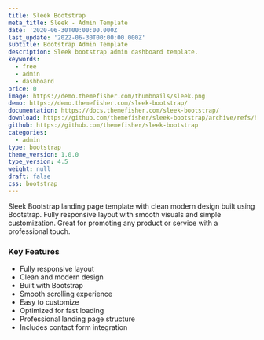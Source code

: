 ```yaml
---
title: Sleek Bootstrap
meta_title: Sleek - Admin Template
date: '2020-06-30T00:00:00.000Z'
last_update: '2022-06-30T00:00:00.000Z'
subtitle: Bootstrap Admin Template
description: Sleek bootstrap admin dashboard template.
keywords:
  - free
  - admin
  - dashboard
price: 0
image: https://demo.themefisher.com/thumbnails/sleek.png
demo: https://demo.themefisher.com/sleek-bootstrap/
documentation: https://docs.themefisher.com/sleek-bootstrap/
download: https://github.com/themefisher/sleek-bootstrap/archive/refs/heads/main.zip
github: https://github.com/themefisher/sleek-bootstrap
categories:
  - admin
type: bootstrap
theme_version: 1.0.0
type_version: 4.5
weight: null
draft: false
css: bootstrap
---
```

Sleek Bootstrap landing page template with clean modern design built using Bootstrap. Fully responsive layout with smooth visuals and simple customization. Great for promoting any product or service with a professional touch.

### Key Features

* Fully responsive layout
* Clean and modern design
* Built with Bootstrap
* Smooth scrolling experience
* Easy to customize
* Optimized for fast loading
* Professional landing page structure
* Includes contact form integration

